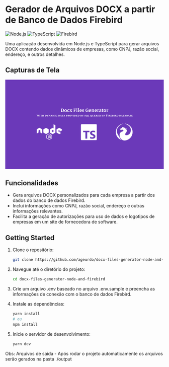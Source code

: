 # Gerador de Arquivos DOCX a partir de Banco de Dados Firebird

![Node.js](https://img.shields.io/badge/Node.js-v16-green)
![TypeScript](https://img.shields.io/badge/TypeScript-v4-blue)
![Firebird](https://img.shields.io/badge/Firebird-v3.0-red)

Uma aplicação desenvolvida em Node.js e TypeScript para gerar arquivos DOCX contendo dados dinâmicos de empresas, como CNPJ, razão social, endereço, e outros detalhes.

## Capturas de Tela

![Captura 1](src/assets/screenshot.png)

## Funcionalidades

- Gera arquivos DOCX personalizados para cada empresa a partir dos dados do banco de dados Firebird.
- Inclui informações como CNPJ, razão social, endereço e outras informações relevantes.
- Facilita a geração de autorizações para uso de dados e logotipos de empresas em um site de fornecedora de software.

## Getting Started

1. Clone o repositório:
   ```sh
   git clone https://github.com/ageurdo/docx-files-generator-node-and-firebird.git
   ```

2. Navegue até o diretório do projeto:
   ```sh
   cd docx-files-generator-node-and-firebird
   ```
3. Crie um arquivo .env baseado no arquivo .env.sample e 
preencha as informações de conexão com o banco de dados Firebird.


4. Instale as dependências:
    ```sh
    yarn install
    # ou
    npm install
    ```
5. Inicie o servidor de desenvolvimento:
    ```sh
    yarn dev
    ```

Obs: Arquivos de saída - Após rodar o projeto automaticamente os arquivos serão gerados na pasta ./output




